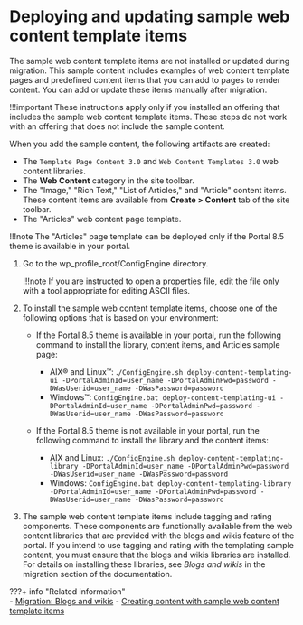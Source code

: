 # Deploying and updating sample web content template items

The sample web content template items are not installed or updated during migration. This sample content includes examples of web content template pages and predefined content items that you can add to pages to render content. You can add or update these items manually after migration.

!!!important
    These instructions apply only if you installed an offering that includes the sample web content template items. These steps do not work with an offering that does not include the sample content.

When you add the sample content, the following artifacts are created:

-   The `Template Page Content 3.0` and `Web Content Templates 3.0` web content libraries.
-   The **Web Content** category in the site toolbar.
-   The "Image," "Rich Text," "List of Articles," and "Article" content items. These content items are available from **Create > Content** tab of the site toolbar.
-   The "Articles" web content page template.

!!!note
    The "Articles" page template can be deployed only if the Portal 8.5 theme is available in your portal.

1.  Go to the wp_profile_root/ConfigEngine directory.

    !!!note
        If you are instructed to open a properties file, edit the file only with a tool appropriate for editing ASCII files.

2.  To install the sample web content template items, choose one of the following options that is based on your environment:

    -   If the Portal 8.5 theme is available in your portal, run the following command to install the library, content items, and Articles sample page:
        -   AIX® and Linux™: .`/ConfigEngine.sh deploy-content-templating-ui -DPortalAdminId=user_name -DPortalAdminPwd=password -DWasUserid=user_name -DWasPassword=password`
        -   Windows™: `ConfigEngine.bat deploy-content-templating-ui -DPortalAdminId=user_name -DPortalAdminPwd=password -DWasUserid=user_name -DWasPassword=password`

    -   If the Portal 8.5 theme is not available in your portal, run the following command to install the library and the content items:
        -   AIX and Linux: `./ConfigEngine.sh deploy-content-templating-library -DPortalAdminId=user_name -DPortalAdminPwd=password -DWasUserid=user_name -DWasPassword=password`
        -   Windows: `ConfigEngine.bat deploy-content-templating-library -DPortalAdminId=user_name -DPortalAdminPwd=password -DWasUserid=user_name -DWasPassword=password`

3.  The sample web content template items include tagging and rating components. These components are functionally available from the web content libraries that are provided with the blogs and wikis feature of the portal. If you intend to use tagging and rating with the templating sample content, you must ensure that the blogs and wikis libraries are installed. For details on installing these libraries, see *Blogs and wikis* in the migration section of the documentation.


???+ info "Related information"  
    -   [Migration: Blogs and wikis](../../../../../../deployment/manage/migrate/next_steps/post_mig_activities/portal_task/mig_blogs_wiki.md)
    -   [Creating content with sample web content template items](../../../../../../manage_content/wcm_delivery/delivering_web_content/deliver_webcontent_on_portal/getting_started/creating_contentsamples/index.md)

